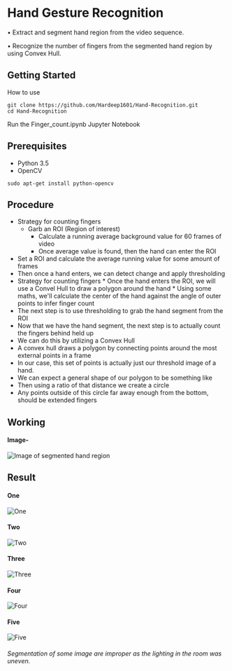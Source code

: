 # Hand Gesture Recognition
• Extract and segment hand region from the video sequence.

• Recognize the number of fingers from the segmented hand region by using Convex Hull.

## Getting Started

How to use
```    
git clone https://github.com/Hardeep1601/Hand-Recognition.git
cd Hand-Recognition
```
Run the Finger_count.ipynb Jupyter Notebook
 
## Prerequisites

- Python 3.5
- OpenCV
```
sudo apt-get install python-opencv
```
## Procedure

* Strategy for counting fingers
    * Garb an ROI (Region of interest)
		* Calculate a running average background value for 60 frames of video
		* Once average value is found, then the hand can enter the ROI
* Set a ROI and calculate the average running value for some amount of frames
* Then once a hand enters, we can detect change and apply thresholding
* Strategy for counting fingers
		* Once the hand enters the ROI, we will use a Convel Hull to draw a polygon around the hand
		* Using some maths, we'll calculate the center of the hand against the angle of outer points to infer finger count
* The next step is to use thresholding to grab the hand segment from the ROI
* Now that we have the hand segment, the next step is to actually count the fingers behind held up
* We can do this by utilizing a Convex Hull
* A convex hull draws a polygon by connecting points around the most external points in a frame
* In our case, this set of points is actually just our threshold image of a hand. 
* We can expect a general shape of our polygon to be something like 
* Then using a ratio of that distance we create a circle
* Any points outside of this circle far away enough from the bottom, should be extended fingers

## Working 

#### Image-
![Image of segmented hand region](https://github.com/aakashjhawar/Hand-Gesture-Recognition/blob/master/images/hand_convex.png)


## Result

#### One
![One](https://github.com/aakashjhawar/Hand-Gesture-Recognition/blob/master/images/one.png)

#### Two
![Two](https://github.com/aakashjhawar/Hand-Gesture-Recognition/blob/master/images/two.png)

#### Three
![Three](https://github.com/aakashjhawar/Hand-Gesture-Recognition/blob/master/images/three.png)

#### Four
![Four](https://github.com/aakashjhawar/Hand-Gesture-Recognition/blob/master/images/four.png)

#### Five
![Five](https://github.com/aakashjhawar/Hand-Gesture-Recognition/blob/master/images/five.png)

###### *Segmentation of some image are improper as the lighting in the room was uneven.*
